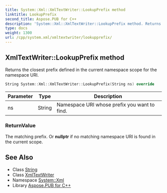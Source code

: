 ```yaml
---
title: System::Xml::XmlTextWriter::LookupPrefix method
linktitle: LookupPrefix
second_title: Aspose.PUB for C++
description: 'System::Xml::XmlTextWriter::LookupPrefix method. Returns the closest prefix defined in the current namespace scope for the namespace URI in C++.'
type: docs
weight: 1300
url: /cpp/system.xml/xmltextwriter/lookupprefix/
---
```

## XmlTextWriter::LookupPrefix method


Returns the closest prefix defined in the current namespace scope for the namespace URI.

```cpp
String System::Xml::XmlTextWriter::LookupPrefix(String ns) override
```


| Parameter | Type | Description |
| --- | --- | --- |
| ns | String | Namespace URI whose prefix you want to find. |

### ReturnValue

The matching prefix. Or **nullptr** if no matching namespace URI is found in the current scope.

## See Also

* Class [String](../../../system/string/)
* Class [XmlTextWriter](../)
* Namespace [System::Xml](../../)
* Library [Aspose.PUB for C++](../../../)
